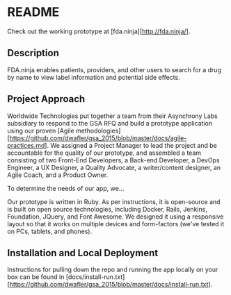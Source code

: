 README
======

Check out the working prototype at [fda.ninja][http://fda.ninja/].

## Description

FDA.ninja enables patients, providers, and other users to search for a drug by name to view label information and potential side effects. 

## Project Approach

Worldwide Technologies put together a team from their Asynchrony Labs subsidiary to respond to the GSA RFQ and build a prototype application using our proven [Agile methodologies][https://github.com/dwafler/gsa_2015/blob/master/docs/agile-practices.md]. We assigned a Project Manager to lead the project and be accountable for the quality of our prototype, and assembled a team consisting of two Front-End Developers, a Back-end Developer, a DevOps Engineer, a UX Designer, a Quality Advocate, a writer/content designer, an Agile Coach, and a Product Owner. 

To determine the needs of our app, we...

Our prototype is written in Ruby. As per instructions, it is open-source and is built on open source technologies, including Docker, Rails, Jenkins, Foundation, JQuery, and Font Awesome. We designed it using a responsive layout so that it works on multiple devices and form-factors (we've tested it on PCs, tablets, and phones). 

## Installation and Local Deployment


Instructions for pulling down the repo and running the app locally on your box can be found in [docs/install-run.txt][https://github.com/dwafler/gsa_2015/blob/master/docs/install-run.txt].





